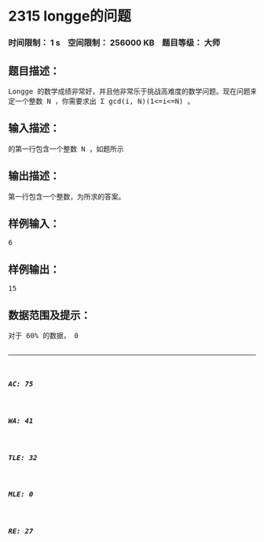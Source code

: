 # 2315 longge的问题   
### 时间限制： 1 s&nbsp;&nbsp;&nbsp;&nbsp;空间限制： 256000 KB&nbsp;&nbsp;&nbsp;&nbsp;题目等级： 大师  
## 题目描述：  

<pre>
Longge 的数学成绩非常好，并且他非常乐于挑战高难度的数学问题。现在问题来了：  
定一个整数 N ，你需要求出 Σ gcd(i, N)(1<=i<=N) 。
</pre>
  
  
## 输入描述：  

<pre>
的第一行包含一个整数 N ，如题所示
</pre>
  
  
## 输出描述：  

<pre>
第一行包含一个整数，为所求的答案。
</pre>
  
  
## 样例输入：  

<pre>
6
</pre>
  
  
## 样例输出：  

<pre>
15
</pre>
  
  
## 数据范围及提示：  

<pre>
对于 60% 的数据， 0<N<=2^16 。  
对于 100% 的数据， 0<N<=2^32 。
</pre>
  
  
***  

##### AC: 75  
##### WA: 41  
##### TLE: 32  
##### MLE: 0  
##### RE: 27  
